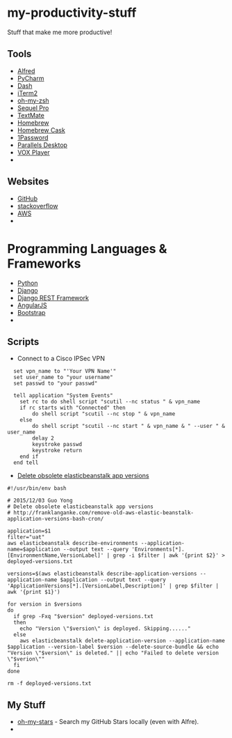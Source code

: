 # my-productivity-stuff
Stuff that make me more productive!

## Tools

* [Alfred](https://www.alfredapp.com/)
* [PyCharm](https://www.jetbrains.com/pycharm/)
* [Dash](https://kapeli.com/dash)
* [iTerm2](https://www.iterm2.com/)
* [oh-my-zsh](http://ohmyz.sh/)
* [Sequel Pro](http://www.sequelpro.com/)
* [TextMate](https://macromates.com/)
* [Homebrew](http://brew.sh/)
* [Homebrew Cask](http://caskroom.io/)
* [1Password](https://agilebits.com/onepassword)
* [Parallels Desktop](http://www.parallels.com/cn/products/desktop/)
* [VOX Player](http://coppertino.com/vox/mac)
* 

## Websites

* [GitHub](https://github.com/)
* [stackoverflow](http://stackoverflow.com/)
* [AWS](http://aws.amazon.com/)
* 

# Programming Languages & Frameworks

* [Python](https://www.python.org/)
* [Django](https://www.djangoproject.com/)
* [Django REST Framework](http://www.django-rest-framework.org/)
* [AngularJS](https://angularjs.org/)
* [Bootstrap](http://getbootstrap.com/)
* 

## Scripts

* Connect to a Cisco IPSec VPN
```osascript
  set vpn_name to "'Your VPN Name'"
  set user_name to "your username"
  set passwd to "your passwd"

  tell application "System Events"
    set rc to do shell script "scutil --nc status " & vpn_name
    if rc starts with "Connected" then
        do shell script "scutil --nc stop " & vpn_name
    else
        do shell script "scutil --nc start " & vpn_name & " --user " & user_name
        delay 2
        keystroke passwd
        keystroke return
    end if
  end tell
```

* [Delete obsolete elasticbeanstalk app versions](https://gist.github.com/wolfg1969/d38e495a6844a0798986)
```
#!/usr/bin/env bash

# 2015/12/03 Guo Yong
# Delete obsolete elasticbeanstalk app versions
# http://franklanganke.com/remove-old-aws-elastic-beanstalk-application-versions-bash-cron/

application=$1
filter="uat"
aws elasticbeanstalk describe-environments --application-name=$application --output text --query 'Environments[*].[EnvironmentName,VersionLabel]' | grep -i $filter | awk '{print $2}' > deployed-versions.txt

versions=$(aws elasticbeanstalk describe-application-versions --application-name $application --output text --query 'ApplicationVersions[*].[VersionLabel,Description]' | grep $filter | awk '{print $1}')

for version in $versions
do
  if grep -Fxq "$version" deployed-versions.txt
  then
    echo "Version \"$version\" is deployed. Skipping......"
  else
    aws elasticbeanstalk delete-application-version --application-name $application --version-label $version --delete-source-bundle && echo "Version \"$version\" is deleted." || echo "Failed to delete version \"$verion\""
  fi
done

rm -f deployed-versions.txt
```

## My Stuff

* [oh-my-stars](https://github.com/wolfg1969/oh-my-stars) - Search my GitHub Stars locally (even with Alfre).
* 
 



